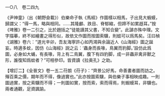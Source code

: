 一○八　卷二四九

《尹神童》（出《朝野僉載》）伯樂命子執《馬經》作圖樣以相馬，子出見大蝦蟆，歸謂父：“得一馬，略與相同。……其隆顱、跌目、脊郁縮，但蹄不如累趍耳。”按《埤雅》卷一二引之，比於趙括之“徒能讀其父書，不知合變”。此謔亦殊中理。文字描摹，終不如繪畫之得形似，故依文作圖而按圖索驥，則蛙可以爲馬矣。汪曰楨《湖雅》卷六：“道光辛卯，吾友海寧許心如丙鴻與余論近人《山海經》圖之誕妄。時適多蚊，因仿《山海經》説之云：‘蟲身而長喙，鳥翼而豹脚。’設仿此爲圖，必身如大蛹，有長喙，背上有二鳥翼，腹下有四豹脚，成一非蟲非禽非獸之形，誰復知爲蚊者？”可相參印。皆資讀《拉奥孔》之助。

【增訂二】《全晉文》卷一五二苻朗《苻子》：“齊景公好馬，命善畫者圖而訪之。殫百乘之價，期年而不得，像過實也。”此亦按圖索驥，與伯樂子事相映成趣。一則圖過實，按之索驥而不得；一則圖如實，按而索，索而得焉，則蝦蟆耳，非驥也。兩者通觀，足資諷諭。